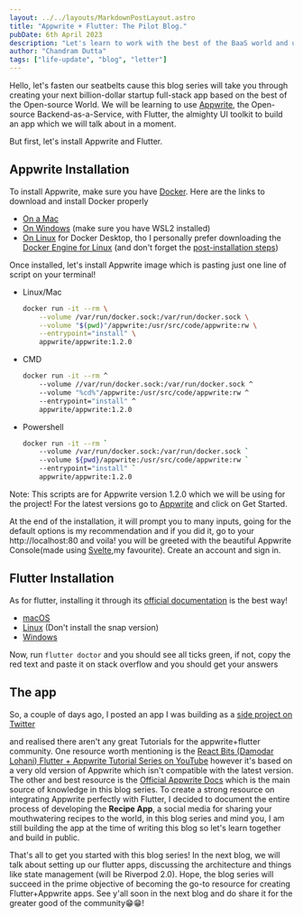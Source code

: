 ```yaml
---
layout: ../../layouts/MarkdownPostLayout.astro
title: "Appwrite + Flutter: The Pilot Blog."
pubDate: 6th April 2023
description: "Let's learn to work with the best of the BaaS world and undoubtedly the best cross-platform UI toolkit."
author: "Chandram Dutta"
tags: ["life-update", "blog", "letter"]
---
```


Hello, let's fasten our seatbelts cause this blog series will take you through creating your next billion-dollar startup full-stack app based on the best of the Open-source World. We will be learning to use [Appwrite](https://appwrite.io/), the Open-source Backend-as-a-Service, with Flutter, the almighty UI toolkit to build an app which we will talk about in a moment.

But first, let's install Appwrite and Flutter.

## Appwrite Installation

To install Appwrite, make sure you have [Docker](https://www.docker.com). Here are the links to download and install Docker properly

- [On a Mac](https://docs.docker.com/desktop/install/mac-install/)
- [On Windows](https://docs.docker.com/desktop/install/windows-install/) (make sure you have WSL2 installed)
- [On Linux](https://docs.docker.com/desktop/install/linux-install/) for Docker Desktop, tho I personally prefer downloading the [Docker Engine for Linux](https://docs.docker.com/engine/install/ubuntu/) (and don't forget the [post-installation steps](https://docs.docker.com/engine/install/linux-postinstall/))

Once installed, let's install Appwrite image which is pasting just one line of script on your terminal!

- Linux/Mac
  ```bash
  docker run -it --rm \
      --volume /var/run/docker.sock:/var/run/docker.sock \
      --volume "$(pwd)"/appwrite:/usr/src/code/appwrite:rw \
      --entrypoint="install" \
      appwrite/appwrite:1.2.0
  ```
- CMD
  ```bash
  docker run -it --rm ^
      --volume //var/run/docker.sock:/var/run/docker.sock ^
      --volume "%cd%"/appwrite:/usr/src/code/appwrite:rw ^
      --entrypoint="install" ^
      appwrite/appwrite:1.2.0
  ```
- Powershell
  ```bash
  docker run -it --rm `
      --volume /var/run/docker.sock:/var/run/docker.sock `
      --volume ${pwd}/appwrite:/usr/src/code/appwrite:rw `
      --entrypoint="install" `
      appwrite/appwrite:1.2.0
  ```

Note: This scripts are for Appwrite version 1.2.0 which we will be using for the project! For the latest versions go to [Appwrite](https://appwrite.io) and click on Get Started.

At the end of the installation, it will prompt you to many inputs, going for the default options is my recommendation and if you did it, go to your http://localhost:80 and voila! you will be greeted with the beautiful Appwrite Console(made using [Svelte](https://svelte.dev),my favourite). Create an account and sign in.

## Flutter Installation

As for flutter, installing it through its [official documentation](https://docs.flutter.dev/get-started/install) is the best way!

- [macOS](https://docs.flutter.dev/get-started/install/macos)
- [Linux](https://docs.flutter.dev/get-started/install/linux) (Don't install the snap version)
- [Windows](https://docs.flutter.dev/get-started/install/windows)

Now, run `flutter doctor` and you should see all ticks green, if not, copy the red text and paste it on stack overflow and you should get your answers

## The app

So, a couple of days ago, I posted an app I was building as a [side project on Twitter](https://twitter.com/chandramdutta/status/1609575130832965632?s=61&t=J-V5dlTHyy6puGQryDxvg)

and realised there aren't any great Tutorials for the appwrite+flutter community. One resource worth mentioning is the [React Bits (Damodar Lohani) Flutter + Appwrite Tutorial Series on YouTube](https://youtube.com/playlist?list=PLUiueC0kTFqI9WIeUSkKvM-a_3fyaIiuk) however it's based on a very old version of Appwrite which isn't compatible with the latest version. The other and best resource is the [Official Appwrite Docs](https://appwrite.io/docs) which is the main source of knowledge in this blog series. To create a strong resource on integrating Appwrite perfectly with Flutter, I decided to document the entire process of developing the **Recipe App**, a social media for sharing your mouthwatering recipes to the world, in this blog series and mind you, I am still building the app at the time of writing this blog so let's learn together and build in public.

That's all to get you started with this blog series! In the next blog, we will talk about setting up our flutter apps, discussing the architecture and things like state management (will be Riverpod 2.0). Hope, the blog series will succeed in the prime objective of becoming the go-to resource for creating Flutter+Appwrite apps. See y'all soon in the next blog and do share it for the greater good of the community😁😁!
